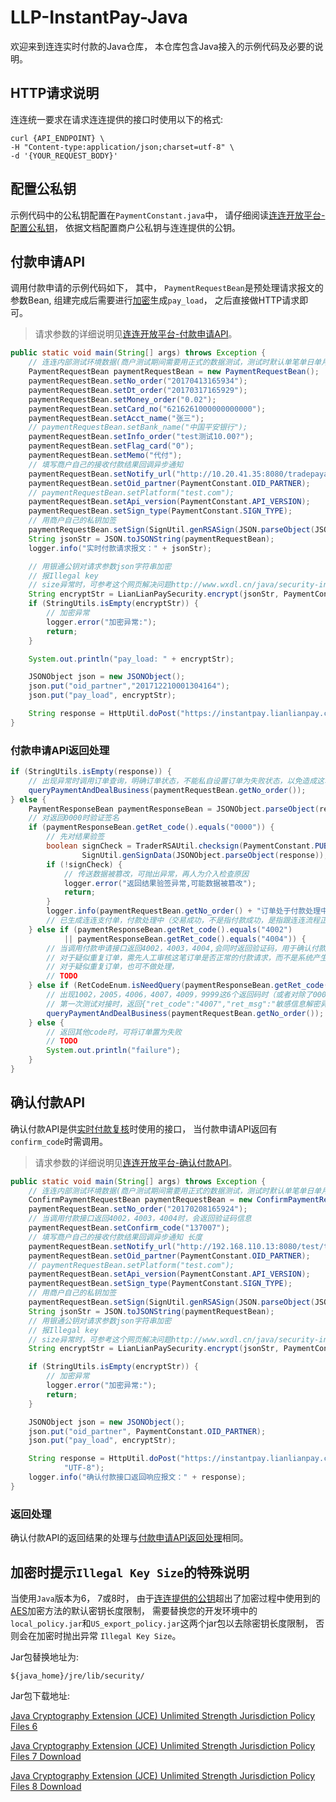 # LLP-InstantPay-Java

欢迎来到连连实时付款的Java仓库， 本仓库包含Java接入的示例代码及必要的说明。

## HTTP请求说明

连连统一要求在请求连连提供的接口时使用以下的格式:

```text
curl {API_ENDPOINT} \
-H "Content-type:application/json;charset=utf-8" \
-d '{YOUR_REQUEST_BODY}'
```

## 配置公私钥

示例代码中的公私钥配置在```PaymentConstant.java```中， 请仔细阅读[连连开放平台-配置公私钥](https://open.lianlianpay.com/docs/development/signature-key-generation.html)， 依据文档配置商户公私钥与连连提供的公钥。

## 付款申请API

调用付款申请的示例代码如下， 其中， ```PaymentRequestBean```是预处理请求报文的参数Bean, 组建完成后需要进行[加密](https://open.lianlianpay.com/docs/send-money/instant/api-encrypt.html)生成```pay_load```， 之后直接做HTTP请求即可。

> 请求参数的详细说明见[连连开放平台-付款申请API](https://open.lianlianpay.com/apis/instant-apply.html)。

```java
public static void main(String[] args) throws Exception {
	// 连连内部测试环境数据(商户测试期间需要用正式的数据测试，测试时默认单笔单日单月额度50，等测试OK，申请走上线流程打开额度）
	PaymentRequestBean paymentRequestBean = new PaymentRequestBean();
	paymentRequestBean.setNo_order("20170413165934");
	paymentRequestBean.setDt_order("20170317165929");
	paymentRequestBean.setMoney_order("0.02");
	paymentRequestBean.setCard_no("6216261000000000000");
	paymentRequestBean.setAcct_name("张三");
	// paymentRequestBean.setBank_name("中国平安银行");
	paymentRequestBean.setInfo_order("test测试10.00?");
	paymentRequestBean.setFlag_card("0");
	paymentRequestBean.setMemo("代付");
	// 填写商户自己的接收付款结果回调异步通知
	paymentRequestBean.setNotify_url("http://10.20.41.35:8080/tradepayapi/receiveNotify.htm");
	paymentRequestBean.setOid_partner(PaymentConstant.OID_PARTNER);
	// paymentRequestBean.setPlatform("test.com");
	paymentRequestBean.setApi_version(PaymentConstant.API_VERSION);
	paymentRequestBean.setSign_type(PaymentConstant.SIGN_TYPE);
	// 用商户自己的私钥加签
	paymentRequestBean.setSign(SignUtil.genRSASign(JSON.parseObject(JSON.toJSONString(paymentRequestBean))));
	String jsonStr = JSON.toJSONString(paymentRequestBean);
	logger.info("实时付款请求报文：" + jsonStr);

	// 用银通公钥对请求参数json字符串加密
	// 报Illegal key
	// size异常时，可参考这个网页解决问题http://www.wxdl.cn/java/security-invalidkey-exception.html
	String encryptStr = LianLianPaySecurity.encrypt(jsonStr, PaymentConstant.PUBLIC_KEY_ONLINE);
	if (StringUtils.isEmpty(encryptStr)) {
		// 加密异常
		logger.error("加密异常:");
		return;
	}

	System.out.println("pay_load: " + encryptStr);

	JSONObject json = new JSONObject();
	json.put("oid_partner","201712210001304164");
	json.put("pay_load", encryptStr);

	String response = HttpUtil.doPost("https://instantpay.lianlianpay.com/paymentapi/payment.htm", json, "UTF-8");
}
```

### 付款申请API返回处理

```java
if (StringUtils.isEmpty(response)) {
	// 出现异常时调用订单查询，明确订单状态，不能私自设置订单为失败状态，以免造成这笔订单在连连付款成功了，而商户设置为失败
	queryPaymentAndDealBusiness(paymentRequestBean.getNo_order());
} else {
	PaymentResponseBean paymentResponseBean = JSONObject.parseObject(response, PaymentResponseBean.class);
	// 对返回0000时验证签名
	if (paymentResponseBean.getRet_code().equals("0000")) {
		// 先对结果验签
		boolean signCheck = TraderRSAUtil.checksign(PaymentConstant.PUBLIC_KEY_ONLINE,
				SignUtil.genSignData(JSONObject.parseObject(response)), paymentResponseBean.getSign());
		if (!signCheck) {
			// 传送数据被篡改，可抛出异常，再人为介入检查原因
			logger.error("返回结果验签异常,可能数据被篡改");
			return;
		}
		logger.info(paymentRequestBean.getNo_order() + "订单处于付款处理中");
		// 已生成连连支付单，付款处理中（交易成功，不是指付款成功，是指跟连连流程正常），商户可以在这里处理自已的业务逻辑（或者不处理，在异步回调里处理逻辑）,最终的付款状态由异步通知回调告知
	} else if (paymentResponseBean.getRet_code().equals("4002")
			|| paymentResponseBean.getRet_code().equals("4004")) {
		// 当调用付款申请接口返回4002，4003，4004,会同时返回验证码，用于确认付款接口
		// 对于疑似重复订单，需先人工审核这笔订单是否正常的付款请求，而不是系统产生的重复订单，确认后再调用确认付款接口或者在连连商户站后台操作疑似订单，api不调用确认付款接口
		// 对于疑似重复订单，也可不做处理，
		// TODO
	} else if (RetCodeEnum.isNeedQuery(paymentResponseBean.getRet_code())) {
		// 出现1002，2005，4006，4007，4009，9999这6个返回码时（或者对除了0000之后的code都查询一遍查询接口）调用付款结果查询接口，明确订单状态，不能私自设置订单为失败状态，以免造成这笔订单在连连付款成功了，而商户设置为失败
		// 第一次测试对接时，返回{"ret_code":"4007","ret_msg":"敏感信息解密异常"},可能原因报文加密用的公钥改动了,demo中的公钥是连连公钥，商户生成的公钥用于上传连连商户站用于连连验签，生成的私钥用于加签
		queryPaymentAndDealBusiness(paymentRequestBean.getNo_order());
	} else {
		// 返回其他code时，可将订单置为失败
		// TODO
		System.out.println("failure");
	}
}
```

## 确认付款API

确认付款API是供[实时付款复核](https://open.lianlianpay.com/docs/send-money/instant/api-overview.html)时使用的接口， 当付款申请API返回有```confirm_code```时需调用。

> 请求参数的详细说明见[连连开放平台-确认付款API](https://open.lianlianpay.com/apis/instant-confirm.html)。

```java
public static void main(String[] args) throws Exception {
	// 连连内部测试环境数据(商户测试期间需要用正式的数据测试，测试时默认单笔单日单月额度50，等测试OK，和连连技术核对过业务对接逻辑后，申请走上线流程打开额度）
	ConfirmPaymentRequestBean paymentRequestBean = new ConfirmPaymentRequestBean();
	paymentRequestBean.setNo_order("20170208165924");
	// 当调用付款接口返回4002，4003，4004时，会返回验证码信息
	paymentRequestBean.setConfirm_code("137007");
	// 填写商户自己的接收付款结果回调异步通知 长度
	paymentRequestBean.setNotify_url("http://192.168.110.13:8080/test/tradepayapi/receiveNotify.htm");
	paymentRequestBean.setOid_partner(PaymentConstant.OID_PARTNER);
	// paymentRequestBean.setPlatform("test.com");
	paymentRequestBean.setApi_version(PaymentConstant.API_VERSION);
	paymentRequestBean.setSign_type(PaymentConstant.SIGN_TYPE);
	// 用商户自己的私钥加签
	paymentRequestBean.setSign(SignUtil.genRSASign(JSON.parseObject(JSON.toJSONString(paymentRequestBean))));
	String jsonStr = JSON.toJSONString(paymentRequestBean);
	// 用银通公钥对请求参数json字符串加密
	// 报Illegal key
	// size异常时，可参考这个网页解决问题http://www.wxdl.cn/java/security-invalidkey-exception.html
	String encryptStr = LianLianPaySecurity.encrypt(jsonStr, PaymentConstant.PUBLIC_KEY_ONLINE);

	if (StringUtils.isEmpty(encryptStr)) {
		// 加密异常
		logger.error("加密异常:");
		return;
	}

	JSONObject json = new JSONObject();
	json.put("oid_partner", PaymentConstant.OID_PARTNER);
	json.put("pay_load", encryptStr);

	String response = HttpUtil.doPost("https://instantpay.lianlianpay.com/paymentapi/confirmPayment.htm", json,
			"UTF-8");
	logger.info("确认付款接口返回响应报文：" + response);
}
```

### 返回处理

确认付款API的返回结果的处理与[付款申请API返回处理](#付款申请API返回处理)相同。

## 加密时提示```Illegal Key Size```的特殊说明

当使用```Java```版本为6， 7或8时， 由于[连连提供的公钥](https://open.lianlianpay.com/docs/development/signature-key-generation.html#%E8%8E%B7%E5%8F%96%E8%BF%9E%E8%BF%9E%E5%85%AC%E9%92%A5)超出了加密过程中使用到的[AES](https://en.wikipedia.org/wiki/Advanced_Encryption_Standard)加密方法的默认密钥长度限制， 需要替换您的开发环境中的```local_policy.jar```和```US_export_policy.jar```这两个jar包以去除密钥长度限制， 否则会在加密时抛出异常 ```Illegal Key Size```。

Jar包替换地址为:

```text
${java_home}/jre/lib/security/
```

Jar包下载地址:

[Java Cryptography Extension (JCE) Unlimited Strength Jurisdiction Policy Files 6](http://www.oracle.com/technetwork/java/javase/downloads/jce-6-download-429243.html)

[Java Cryptography Extension (JCE) Unlimited Strength Jurisdiction Policy Files 7 Download](http://www.oracle.com/technetwork/java/javase/downloads/jce-7-download-432124.html)

[Java Cryptography Extension (JCE) Unlimited Strength Jurisdiction Policy Files 8 Download](http://www.oracle.com/technetwork/java/javase/downloads/jce8-download-2133166.html)

